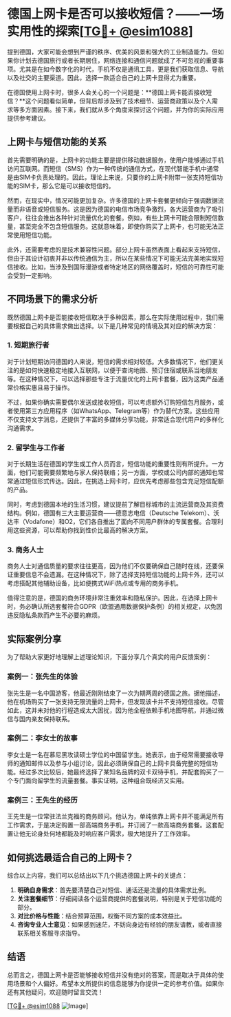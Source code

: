 # 德国上网卡是否可以接收短信？——一场实用性的探索[[TG💪+ @esim1088](https://t.me/s/esim1088)]

提到德国，大家可能会想到严谨的秩序、优美的风景和强大的工业制造能力。但如果你计划去德国旅行或者长期居住，网络连接和通信问题就成了不可忽视的重要事项。尤其是在如今数字化的时代，手机不仅是通讯工具，更是我们获取信息、导航以及社交的主要渠道。因此，选择一款适合自己的上网卡显得尤为重要。

在德国使用上网卡时，很多人会关心的一个问题是：**德国上网卡能否接收短信？**这个问题看似简单，但背后却涉及到了技术细节、运营商政策以及个人需求等多方面因素。接下来，我们就从多个角度来探讨这个问题，并为你的实际应用提供参考建议。

## 上网卡与短信功能的关系

首先需要明确的是，上网卡的功能主要是提供移动数据服务，使用户能够通过手机访问互联网。而短信（SMS）作为一种传统的通信方式，在现代智能手机中通常是由SIM卡负责处理的。因此，理论上来说，只要你的上网卡附带一张支持短信功能的SIM卡，那么它是可以接收短信的。

然而，在现实中，情况可能更加复杂。许多德国的上网卡套餐更倾向于强调数据流量而非语音或短信服务。这是因为德国的电信市场竞争激烈，各大运营商为了吸引客户，往往会推出各种针对流量优化的套餐。例如，有些上网卡可能会限制短信数量，甚至完全不包含短信服务。这就意味着，即使你购买了上网卡，也可能无法正常使用短信功能。

此外，还需要考虑的是技术兼容性问题。部分上网卡虽然表面上看起来支持短信，但由于其设计初衷并非以传统通信为主，所以在某些情况下可能无法完美地实现短信接收。比如，当涉及到国际漫游或者特定地区的网络覆盖时，短信的可靠性可能会受到一定影响。

## 不同场景下的需求分析

既然德国上网卡是否能接收短信取决于多种因素，那么在实际使用过程中，我们需要根据自己的具体需求做出选择。以下是几种常见的情境及其对应的解决方案：

### 1. **短期旅行者**
对于计划短期访问德国的人来说，短信的需求相对较低。大多数情况下，他们更关注的是如何快速稳定地接入互联网，以便于查询地图、预订住宿或联系当地朋友等。在这种情况下，可以选择那些专注于流量优化的上网卡套餐，因为这类产品通常价格实惠且易于操作。

不过，如果你确实需要偶尔发送或接收短信，可以考虑额外订购短信包月服务，或者使用第三方应用程序（如WhatsApp、Telegram等）作为替代方案。这些应用不仅支持文字消息，还提供了丰富的多媒体分享功能，非常适合现代用户的多样化沟通需求。

### 2. **留学生与工作者**
对于长期生活在德国的学生或工作人员而言，短信功能的重要性则有所提升。一方面，他们可能需要频繁地与家人保持联络；另一方面，学校或公司内部的通知也常常通过短信形式传达。因此，在挑选上网卡时，应优先考虑那些包含充足短信配额的产品。

同时，考虑到德国本地的生活习惯，建议提前了解目标城市的主流运营商及其资费结构。例如，德国有三大主要运营商——德意志电信（Deutsche Telekom）、沃达丰（Vodafone）和O2，它们各自推出了面向不同用户群体的专属套餐。合理利用这些资源，可以帮助你找到性价比最高的解决方案。

### 3. **商务人士**
商务人士对通信质量的要求往往更高，因为他们不仅要确保自己随时在线，还要保证重要信息不会遗漏。在这种情况下，除了选择支持短信功能的上网卡外，还可以考虑搭配其他辅助设备，比如便携式WiFi热点或专用的商务手机。

值得注意的是，德国的商务环境非常注重效率和隐私保护。因此，在选择上网卡时，务必确认所选套餐符合GDPR（欧盟通用数据保护条例）的相关规定，以免因违反隐私条款而产生不必要的麻烦。

## 实际案例分享

为了帮助大家更好地理解上述理论知识，下面分享几个真实的用户反馈案例：

### 案例一：张先生的体验
张先生是一名中国游客，他最近刚刚结束了一次为期两周的德国之旅。据他描述，他在机场购买了一张支持无限流量的上网卡，但发现该卡并不支持短信接收。尽管如此，这并未对他的行程造成太大困扰，因为他全程依赖手机地图导航，并通过微信与国内亲友保持联系。

### 案例二：李女士的故事
李女士是一名在慕尼黑攻读硕士学位的中国留学生。她表示，由于经常需要接收导师的通知邮件以及参与小组讨论，因此必须确保自己的上网卡具备完整的短信功能。经过多次比较后，她最终选择了某知名品牌的双卡双待手机，并配套购买了一个专门面向留学生的流量套餐。事实证明，这种组合既经济又实用。

### 案例三：王先生的经历
王先生是一位常驻法兰克福的商务顾问。他认为，单纯依靠上网卡并不能满足所有工作需求，于是决定购置一部高端商务手机，并订阅了一款高端商务套餐。这套配置让他无论身处何地都能及时响应客户需求，极大地提升了工作效率。

## 如何挑选最适合自己的上网卡？

综合以上内容，我们可以总结出以下几个挑选德国上网卡的关键点：

1. **明确自身需求**：首先要清楚自己对短信、通话还是流量的具体需求比例。
2. **关注套餐细节**：仔细阅读各个运营商提供的套餐说明，特别是关于短信功能的部分。
3. **对比价格与性能**：结合预算范围，权衡不同方案的成本效益比。
4. **咨询专业人士意见**：如果感到迷茫，不妨向身边有经验的朋友请教，或者直接联系相关客服寻求指导。

## 结语

总而言之，德国上网卡是否能够接收短信并没有绝对的答案，而是取决于具体的使用场景和个人偏好。希望本文所提供的信息能够为你提供一定的参考价值。如果你还有其他疑问，欢迎随时留言交流！

[[TG💪+ @esim1088](https://t.me/s/esim1088) ![Image](https://i.postimg.cc/4NQfJmqS/Snipaste-2025-05-13-00-14-12.png)]